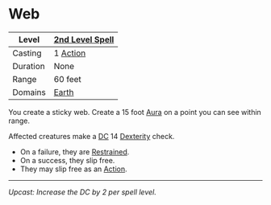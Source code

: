 # Web

| Level    | [2nd Level Spell](2nd%20Level%20Spells.md)          |
| -------- | --------------------------------------------------- |
| Casting  | 1 [Action](../../../../Game%20Procedures/Action.md) |
| Duration | None                                                |
| Range    | 60 feet                                             |
| Domains  | [Earth](../../Spell%20Domains/Earth.md)          |

You create a sticky web. Create a 15 foot [Aura](../../Areas%20of%20Effect/Aura.md) on a point you can see within range.

Affected creatures make a [DC](../../../../Game%20Procedures/DC.md) 14 [Dexterity](../../../../Player%20Characters/Chosen%20Statistics/Dexterity.md) check.

- On a failure, they are [Restrained](../../../../Conditions/Restrained.md).
- On a success, they slip free.
- They may slip free as an [Action](../../../../Game%20Procedures/Action.md).

---
*Upcast: Increase the DC by 2 per spell level.*
